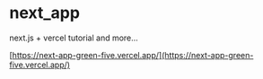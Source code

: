 # next_app

next.js + vercel tutorial and more...

[https://next-app-green-five.vercel.app/](https://next-app-green-five.vercel.app/)
